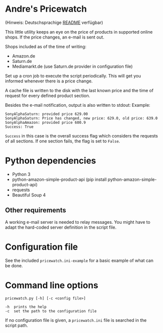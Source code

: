 Andre's Pricewatch
==================

(Hinweis: Deutschsprachige [README](README.de.md) verfügbar)

This little utility keeps an eye on the price of products in supported online shops.
If the price changes, an e-mail is sent out.

Shops included as of the time of writing:
- Amazon.de
- Saturn.de
- Mediamarkt.de (use Saturn.de provider in configuration file)

Set up a cron job to execute the script periodically. This will get you informed
whenever there is a price change.

A cache file is written to the disk with the last known price and the time of
request for every defined product section.

Besides the e-mail notification, output is also written to stdout:
Example:

```
SonyAlphaSaturn: provided price 629.00
SonyAlphaSaturn: Price has changed, new price: 629.0, old price: 639.0
SonyAlphaAmazon: provided price 600.9
Success: True
```

`Success` in this case is the overall success flag which considers the
requests of all sections. If one section fails, the flag is set to `False`.

# Python dependencies
- Python 3
- python-amazon-simple-product-api (pip install python-amazon-simple-product-api)
- requests
- Beautiful Soup 4

## Other requirements
A working e-mail server is needed to relay messages. You might have to adapt
the hard-coded server definition in the script file.

# Configuration file
See the included `pricewatch.ini-example` for a basic example of what can be done.

# Command line options

```
pricewatch.py [-h] [-c <config file>]

-h	prints the help
-c	set the path to the configuration file
```

If no configuration file is given, a `pricewatch.ini` file is searched in the script path.
